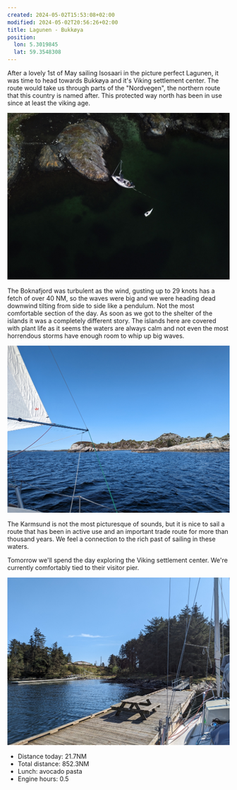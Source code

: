 ```yaml
---
created: 2024-05-02T15:53:08+02:00
modified: 2024-05-02T20:56:26+02:00
title: Lagunen - Bukkøya
position:
  lon: 5.3019845
  lat: 59.3548308
---
```


After a lovely 1st of May sailing Isosaari in the picture perfect Lagunen, it was time to head towards Bukkøya and it's Viking settlement center. The route would take us through parts of the "Nordvegen", the northern route that this country is named after. This protected way north has been in use since at least the viking age. 

![Image](../2024/b645456f71070b984103b0fddcb5404e.jpg) 

The Boknafjord was turbulent as the wind, gusting up to 29 knots has a fetch of over 40 NM, so the waves were big and we were heading dead downwind tilting from side to side like a pendulum. Not the most comfortable section of the day. As soon as we got to the shelter of the islands it was a completely different story. The islands here are covered with plant life as it seems the waters are always calm and not even the most horrendous storms have enough room to whip up big waves.

![Image](../2024/c7188b8643c56ac104ee82e5bb3e942b.jpg) 

The Karmsund is not the most picturesque of sounds, but it is nice to sail a route that has been in active use and an important trade route for more than thousand years. We feel a connection to the rich past of sailing in these waters.

Tomorrow we'll spend the day exploring the Viking settlement center. We're currently comfortably tied to their visitor pier.

![Image](../2024/6f21217478c3e68ec0614362d1f698fa.jpg) 

* Distance today: 21.7NM
* Total distance: 852.3NM
* Lunch: avocado pasta
* Engine hours: 0.5
